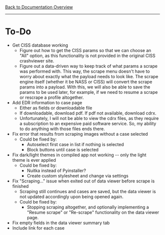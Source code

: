 [Back to Documentation Overview](README.md)

---

# To-Do

- Get CISS database working
    - Figure out how to get the CISS params so that we can choose an "All" option, as this functionality is not provided in the original CISS crashviewer site.
    - Figure out a data-driven way to keep track of what params a scrape was performed with. This way, the scrape menu doesn't have to worry about exactly what the payload needs to look like. The scrape engine itself (whether it be NASS or CISS) will convert the scrape params into a payload. With this, we will also be able to save the params to be used later, for example, if we need to resume a scrape or rescrape a profile altogether.
- Add EDR information to case page
    - Either as fields or downloadable file
    - If downloadable, download pdf. If pdf not available, download cdrx.
    - Unfortunately, I will not be able to view the cdrx files, as they require a subscription to an expensive paid software service. So, my ability to do anything with those files ends there.
- Fix error that results from scraping images without a case selected
    - Could be fixed by:
        - Autoselect first case in list if nothing is selected
        - Block buttons until case is selected
- Fix dark/light themes in compiled app not working -- only the light theme is ever applied
    - Could be fixed by:
        - Nuitka instead of Pyinstaller?
        - Create custom stylesheet and change via settings
- Fix "Scraping..." issue when exited out of data viewer before scrape is finished
    - Scraping still continues and cases are saved, but the data viewer is not updated accordingly upon being opened again.
    - Could be fixed by:
        - Stopping scraping altogether, and optionally implementing a "Resume scrape" or "Re-scrape" functionality on the data viewer page.
- Fix empty fields in the data viewer summary tab
- Include link for each case
